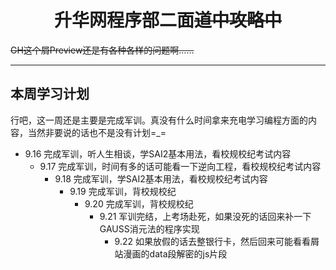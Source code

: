 # <center>升华网程序部二面~~道中攻略中~~</center>

~~GH这个屑Preview还是有各种各样的问题啊……~~

---------

## 本周学习计划

行吧，这一周还是主要是完成军训。真没有什么时间拿来充电学习编程方面的内容，当然非要说的话也不是没有计划=_=

+ 9.16 完成军训，听人生相谈，学SAI2基本用法，看校规校纪考试内容
  + 9.17 完成军训，时间有多的话可能看一下逆向工程，看校规校纪考试内容
    + 9.18 完成军训，学SAI2基本用法，看校规校纪考试内容
      + 9.19 完成军训，背校规校纪
        + 9.20 完成军训，背校规校纪
          + 9.21 军训完结，上考场赴死，如果没死的话回来补一下GAUSS消元法的程序实现
            + 9.22 如果放假的话去整银行卡，然后回来可能看看屑站漫画的data段解密的js片段
